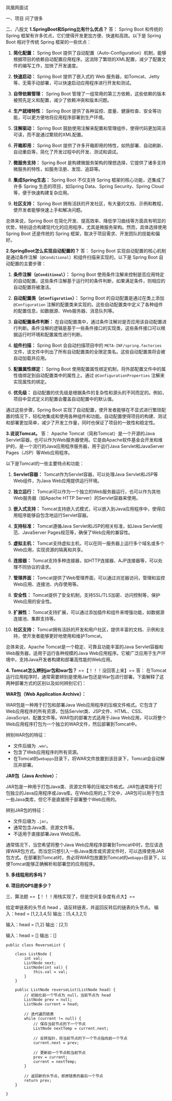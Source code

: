 凤凰网面试

一、项目
问了很多

二、八股文
**1.SpringBoot和Spring比有什么优点？**
答：
Spring Boot 和传统的 Spring 框架有许多优点，它们使得开发更加方便、快速和高效。以下是 Spring Boot 相对于传统 Spring 框架的一些优点：

1. **简化配置：** Spring Boot 提供了自动配置（Auto-Configuration）机制，能够根据项目的依赖自动配置应用程序。这消除了繁琐的XML配置，减少了配置文件的编写工作，加快了开发速度。

2. **快速启动：** Spring Boot 提供了嵌入式的 Web 服务器，如Tomcat、Jetty等，无需手动部署，可以快速启动应用程序进行开发和测试。

3. **自带依赖管理：** Spring Boot 管理了一组常用的第三方依赖，这些依赖的版本被预先定义和配置，减少了依赖冲突和版本问题。

4. **生产就绪特性：** Spring Boot 提供了各种监控、度量、健康检查、安全等功能，可以更方便地将应用程序部署到生产环境。

5. **注解驱动：** Spring Boot 鼓励使用注解来配置和管理组件，使得代码更加简洁可读，而不是通过繁琐的XML配置。

6. **开箱即用：** Spring Boot 提供了许多开箱即用的特性，如热部署、自动刷新、自动重启等，简化了开发过程中的开发、测试和调试。

7. **微服务支持：** Spring Boot 是构建微服务架构的理想选择，它提供了诸多支持微服务的特性，如服务注册、发现、追踪等。

8. **集成Spring生态：** Spring Boot 不仅支持 Spring 框架的核心功能，还集成了许多 Spring 生态的项目，如Spring Data、Spring Security、Spring Cloud等，便于快速构建复杂应用。

9. **社区支持：** Spring Boot 拥有活跃的开发社区，有大量的文档、示例和教程，使开发者能够快速上手和解决问题。

总体来说，Spring Boot 在简化开发、提高效率、降低学习曲线等方面具有明显的优势，特别适合构建现代化的应用程序，尤其是微服务架构。然而，具体选择使用 Spring Boot 还是传统的 Spring 框架，取决于项目需求、开发团队的技能和偏好。

**2.SpringBoot怎么实现自动配置的？**
答：
Spring Boot 实现自动配置的核心机制是通过条件注解（`@Conditional`）和组件扫描来实现的。以下是 Spring Boot 自动配置的主要步骤：

1. **条件注解（`@Conditional`）：** Spring Boot 使用条件注解来控制是否应用特定的自动配置。这些条件注解基于运行时的条件判断，如果满足条件，则相应的自动配置将被激活。

2. **自动配置类（`@Configuration`）：** Spring Boot 的自动配置是通过在类上添加 `@Configuration` 注解的配置类来实现的。这些自动配置类中定义了各种组件的配置信息，如数据源、Web服务器、消息队列等。

3. **自动配置条件判断：** 在自动配置类中，通过条件注解对是否应用该自动配置进行判断。条件注解的逻辑是基于一些条件接口的实现类，这些条件接口可以根据运行时环境和配置属性进行判断。

4. **组件扫描：** Spring Boot 会自动扫描项目中的 `META-INF/spring.factories` 文件，该文件中列出了所有自动配置类的全限定类名。这些自动配置类将会被自动加载并应用。

5. **配置属性绑定：** Spring Boot 使用配置属性绑定机制，将外部配置文件中的属性值绑定到自动配置类中的属性上。通过 `@ConfigurationProperties` 注解来实现属性的绑定。

6. **优先级：** 自动配置的优先级是根据条件的复杂性和源头的不同而定的。例如，项目中显式定义的配置会覆盖自动配置中的默认值。

通过这些步骤，Spring Boot 实现了自动配置，使开发者能够在不显式进行繁琐配置的情况下，轻松地集成和使用各种组件和功能。自动配置使得项目的构建、测试和部署更加简单，减少了开发工作量，同时也保证了项目的一致性和稳定性。

**3.说说Tomcat。**
答：
Apache Tomcat（简称Tomcat）是一个开源的Java Servlet容器，也可以作为Web服务器使用。它是由Apache软件基金会开发和维护的，是一个流行的Java应用程序服务器，用于运行Java Servlet和JavaServer Pages（JSP）等Web应用程序。

以下是Tomcat的一些主要特点和功能：

1. **Servlet容器：** Tomcat作为Servlet容器，可以处理Java Servlet和JSP等Web组件，为Java Web应用提供运行环境。

2. **独立运行：** Tomcat可以作为一个独立的Web服务器运行，也可以作为其他Web服务器（如Apache HTTP Server）的Servlet容器来使用。

3. **嵌入式支持：** Tomcat支持嵌入式模式，可以嵌入到Java应用程序中，使得应用程序能够自包含地运行Servlet容器。

4. **支持标准：** Tomcat遵循Java Servlet和JSP的相关标准，如Java Servlet规范、JavaServer Pages规范等，确保了Web应用的兼容性。

5. **虚拟主机：** Tomcat支持虚拟主机，可以在同一服务器上运行多个域名或多个Web应用，实现资源的隔离和共享。

6. **连接器：** Tomcat支持多种连接器，如HTTP连接器、AJP连接器等，可以处理不同协议的请求。

7. **管理界面：** Tomcat提供了Web管理界面，可以通过浏览器访问，管理和监控Web应用、连接池、内存使用等。

8. **安全性：** Tomcat提供了安全机制，支持SSL/TLS加密、访问控制等，保护Web应用的安全性。

9. **扩展性：** Tomcat支持扩展，可以通过添加插件和组件来增强功能，如数据源连接池、集群支持等。

10. **社区支持：** Tomcat拥有活跃的开发和用户社区，提供丰富的文档、示例和支持，使开发者能够更好地使用和维护Tomcat。

总体来说，Apache Tomcat是一个稳定、可靠且功能丰富的Java Servlet容器和Web服务器，适用于运行各种规模的Java Web应用程序。它被广泛应用于生产环境中，支持Java开发者构建和部署高性能的Web应用。

**4. Tomcat怎么辨别jar包和war包？** ==【！！！没回答上来】==
答：
在Tomcat运行应用程序时，通常需要辨别是使用Jar包还是War包进行部署。下面解释了这两种部署方式的区别以及如何辨别它们：

**WAR包（Web Application Archive）：**

WAR包是一种用于打包和部署Java Web应用程序的压缩文件格式。它包含了Web应用程序的所有资源，包括Servlet类、JSP文件、HTML、CSS、JavaScript、配置文件等。WAR包的部署方式适用于Java Web应用，可以将整个Web应用程序打包为一个独立的WAR文件，然后部署到Tomcat中。

辨别WAR包的特征：
- 文件后缀为 `.war`。
- 包含了Web应用程序的所有资源。
- 在Tomcat的`webapps`目录下，将WAR文件放置到该目录下，Tomcat会自动解压并部署。

**JAR包（Java Archive）：**

JAR包是一种用于打包Java类、资源文件等的压缩文件格式。JAR包通常用于打包独立的Java应用程序或Java库。在Web应用的上下文中，JAR包可以用于包含一些Java类库，但它不是直接用于部署整个Web应用的。

辨别JAR包的特征：
- 文件后缀为 `.jar`。
- 通常包含Java类、资源文件等。
- 不适用于直接部署Java Web应用。

通常情况下，当您希望将整个Java Web应用程序部署到Tomcat中时，您应该选择WAR包方式。而当您只想引入一些Java类库或资源文件时，可以选择使用JAR包方式。在部署到Tomcat时，务必将WAR包放置到Tomcat的`webapps`目录下，以便Tomcat能够正确解析和部署您的应用程序。

**5. 多线程用的多吗？**

**6. 项目的QPS是多少？**

三、算法题 ==【！！！用栈实现了，但是空间复杂度有点大】==

给定单链表的头节点 head ，请反转链表，并返回反转后的链表的头节点。
输入：head = [1,2,3,4,5]
输出：[5,4,3,2,1]

输入：head = [1,2]
输出：[2,1]

输入：head = []
输出：[]


```
public class ReverseList {

    class ListNode {
        int val;
        ListNode next;
        ListNode(int val) {
            this.val = val;
        }
    }

    public ListNode reverseList(ListNode head) {
        // 初始化前一个节点为 null，当前节点为 head
        ListNode prev = null;
        ListNode current = head;

        // 迭代遍历链表
        while (current != null) {
            // 保存当前节点的下一个节点
            ListNode nextTemp = current.next;

            // 反转指针，将当前节点的下一个节点指向前一个节点
            current.next = prev;

            // 更新前一个节点和当前节点
            prev = current;
            current = nextTemp;
        }

        // 返回新的头节点，即原链表的最后一个节点
        return prev;
    }

}
```




